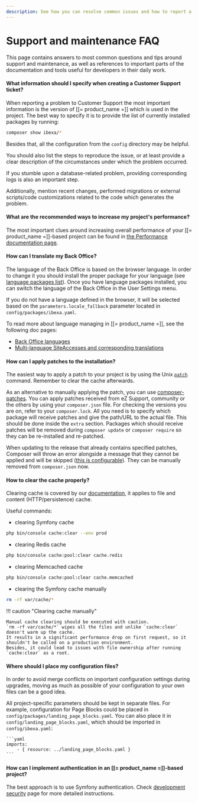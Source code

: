 ```yaml
---
description: See how you can resolve common issues and how to report a Customer Support ticket.
---
```


# Support and maintenance FAQ

This page contains answers to most common questions and tips around support and maintenance,
as well as references to important parts of the documentation and tools useful for developers in their daily work.

#### What information should I specify when creating a Customer Support ticket?

When reporting a problem to Customer Support the most important information is the version of [[= product_name =]] which is used in the project.
The best way to specify it is to provide the list of currently installed packages by running:

``` bash
composer show ibexa/*
```

Besides that, all the configuration from the `config` directory may be helpful.

You should also list the steps to reproduce the issue,
or at least provide a clear description of the circumstances under which the problem occurred.

If you stumble upon a database-related problem, providing corresponding logs is also an important step.

Additionally, mention recent changes, performed migrations or external scripts/code customizations
related to the code which generates the problem.

#### What are the recommended ways to increase my project's performance?

The most important clues around increasing overall performance of your [[= product_name =]]-based project can be found in [the Performance documentation page](../guide/performance.md).

#### How can I translate my Back Office?

The language of the Back Office is based on the browser language.
In order to change it you should install the proper package for your language (see [language packages list](https://github.com/ezplatform-i18n)).
Once you have language packages installed, you can switch the language of the Back Office in the User Settings menu.

If you do not have a language defined in the browser, it will be selected based on the `parameters.locale_fallback` parameter located in `config/packages/ibexa.yaml`.

To read more about language managing in [[= product_name =]], see the following doc pages:

- [Back Office languages](../guide/back_office_translations.md)
- [Multi-language SiteAccesses and corresponding translations](../guide/multisite/set_up_translation_siteaccess.md)

#### How can I apply patches to the installation?

The easiest way to apply a patch to your project is by using the Unix [`patch`](http://man7.org/linux/man-pages/man1/patch.1.html) command.
Remember to clear the cache afterwards.

As an alternative to manually applying the patch, you can use [composer-patches](https://github.com/cweagans/composer-patches).
You can apply patches received from eZ Support, community or the others by using your `composer.json` file.
For checking the versions you are on, refer to your `composer.lock`.
All you need is to specify which package will receive patches and give the path/URL to the actual file.
This should be done inside the `extra` section. Packages which should receive patches
will be removed during `composer update` or `composer require` so they can be re-installed and re-patched.

When updating to the release that already contains specified patches,
Composer will throw an error alongside a message that they cannot be applied and will be skipped
([this is configurable](https://github.com/cweagans/composer-patches#error-handling)).
They can be manually removed from `composer.json` now.

#### How to clear the cache properly?

Clearing cache is covered by our [documentation](../guide/devops.md#cache-clearing), it applies to file and content (HTTP/persistence) cache.

Useful commands:

- clearing Symfony cache

```bash
php bin/console cache:clear --env prod
```

- clearing Redis cache

```bash
php bin/console cache:pool:clear cache.redis
```

- clearing Memcached cache

```bash
php bin/console cache:pool:clear cache.memcached
```

- clearing the Symfony cache manually

```bash
rm -rf var/cache/*
```

!!! caution "Clearing cache manually"

    Manual cache clearing should be executed with caution.
    `rm -rf var/cache/*` wipes all the files and unlike `cache:clear` doesn't warm up the cache.
    It results in a significant performance drop on first request, so it shouldn't be called on a production environment.
    Besides, it could lead to issues with file ownership after running `cache:clear` as a root.

#### Where should I place my configuration files?

In order to avoid merge conflicts on important configuration settings during upgrades,
moving as much as possible of your configuration to your own files can be a good idea.

All project-specific parameters should be kept in separate files.
For example, configuration for Page Blocks could be placed in `config/packages/landing_page_blocks.yaml`.
You can also place it in `config/landing_page_blocks.yaml`, which should be imported in `config/ibexa.yaml`:

    ```yaml
    imports:
        - { resource: ../landing_page_blocks.yaml }
    ```

#### How can I implement authentication in an [[= product_name =]]-based project?

The best approach is to use Symfony authentication.
Check [development security](../guide/security.md) page for more detailed instructions.
